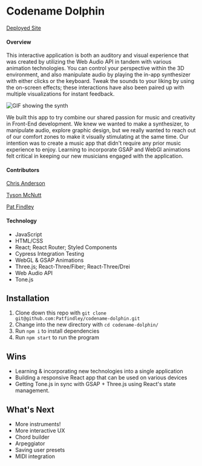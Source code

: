 # Codename Dolphin
[Deployed Site](http://bright-bucket.surge.sh/ "Deployed Site")


#### Overview
This interactive application is both an auditory and visual experience that was created by utilizing the Web Audio API in tandem with various animation technologies. You can control your perspective within the 3D environment, and also manipulate audio by playing the in-app synthesizer with either clicks or the keyboard. Tweak the sounds to your liking by using the on-screen effects; these interactions have also been paired up with multiple visualizations for instant feedback. 

![GIF showing the synth](src/assets/synth_main.gif)

We built this app to try combine our shared passion for music and creativity in Front-End development. We knew we wanted to make a synthesizer, to manipulate audio, explore graphic design, but we really wanted to reach out of our comfort zones to make it visually stimulating at the same time. Our intention was to create a music app that didn't require any prior music experience to enjoy. Learning to incorporate GSAP and WebGl animations felt critical in keeping our new musicians engaged with the application.


#### Contributors
[Chris Anderson](https://github.com/mistercanderson "Chris's GitHub")

[Tyson McNutt](https://github.com/tysnj "Tyson's GitHub")

[Pat Findley](https://github.com/Patfindley "Pat's GitHub")


#### Technology
* JavaScript
* HTML/CSS
* React; React Router; Styled Components
* Cypress Integration Testing
* WebGL & GSAP Animations
* Three.js; React-Three/Fiber; React-Three/Drei
* Web Audio API
* Tone.js


## Installation
1. Clone down this repo with `git clone git@github.com:Patfindley/codename-dolphin.git`
2. Change into the new directory with `cd codename-dolphin/`
2. Run `npm i` to install dependencies
3. Run `npm start` to run the program


## Wins
* Learning & incorporating new technologies into a single application
* Building a responsive React app that can be used on various devices
* Getting Tone.js in sync with GSAP + Three.js using React's state management.


## What's Next
* More instruments!
* More interactive UX
* Chord builder
* Arpeggiator
* Saving user presets
* MIDI integration
